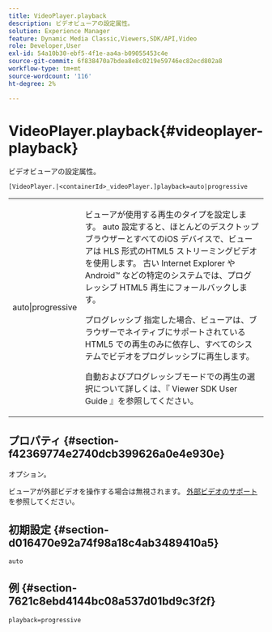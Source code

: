 ```yaml
---
title: VideoPlayer.playback
description: ビデオビューアの設定属性。
solution: Experience Manager
feature: Dynamic Media Classic,Viewers,SDK/API,Video
role: Developer,User
exl-id: 54a10b30-ebf5-4f1e-aa4a-b09055453c4e
source-git-commit: 6f838470a7bdea8e8c0219e59746ec82ecd802a8
workflow-type: tm+mt
source-wordcount: '116'
ht-degree: 2%

---
```


# VideoPlayer.playback{#videoplayer-playback}

ビデオビューアの設定属性。

`[VideoPlayer.|<containerId>_videoPlayer.]playback=auto|progressive`

<table id="table_C616483932C2482CA9794DDD7313FD7C"> 
 <tbody> 
  <tr> 
   <td colname="col1"> <p> <span class="codeph"> auto|progressive</span> </p> </td> 
   <td colname="col2"> <p> ビューアが使用する再生のタイプを設定します。 auto</span><span class="codeph"> 設定すると、ほとんどのデスクトップブラウザーとすべてのiOS デバイスで、ビューアは HLS 形式のHTML5 ストリーミングビデオを使用します。 古い Internet Explorer やAndroid™ などの特定のシステムでは、プログレッシブ HTML5 再生にフォールバックします。 </p> <p>プログレッシブ </span><span class="codeph"> 指定した場合、ビューアは、ブラウザーでネイティブにサポートされているHTML5 での再生のみに依存し、すべてのシステムでビデオをプログレッシブに再生します。 </p> <p>自動およびプログレッシブモードでの再生の選択について詳しくは、『 Viewer SDK User Guide 』を参照してください。 </p> </td> 
  </tr> 
 </tbody> 
</table>

## プロパティ {#section-f42369774e2740dcb399626a0e4e930e}

オプション。

ビューアが外部ビデオを操作する場合は無視されます。 [ 外部ビデオのサポート ](../../../c-html5-s7-aem-asset-viewers/c-html5-video-reference/r-html5-video-viewer-20-external-video-support.md#concept-22c67fee43274a29b28ee16770b1b1f3) を参照してください。

## 初期設定 {#section-d016470e92a74f98a18c4ab3489410a5}

`auto`

## 例 {#section-7621c8ebd4144bc08a537d01bd9c3f2f}

```
playback=progressive
```
